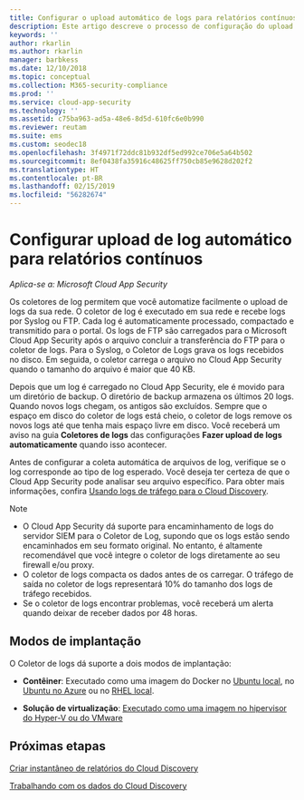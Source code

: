 ```yaml
---
title: Configurar o upload automático de logs para relatórios contínuos no Cloud App Security
description: Este artigo descreve o processo de configuração do upload automático de logs para relatórios contínuos no Cloud App Security.
keywords: ''
author: rkarlin
ms.author: rkarlin
manager: barbkess
ms.date: 12/10/2018
ms.topic: conceptual
ms.collection: M365-security-compliance
ms.prod: ''
ms.service: cloud-app-security
ms.technology: ''
ms.assetid: c75ba963-ad5a-48e6-8d5d-610fc6e0b990
ms.reviewer: reutam
ms.suite: ems
ms.custom: seodec18
ms.openlocfilehash: 3f4971f72ddc81b932df5ed992ce706e5a64b502
ms.sourcegitcommit: 8ef0438fa35916c48625ff750cb85e9628d202f2
ms.translationtype: HT
ms.contentlocale: pt-BR
ms.lasthandoff: 02/15/2019
ms.locfileid: "56282674"
---
```

# <a name="configure-automatic-log-upload-for-continuous-reports"></a>Configurar upload de log automático para relatórios contínuos

*Aplica-se a: Microsoft Cloud App Security*

Os coletores de log permitem que você automatize facilmente o upload de logs da sua rede. O coletor de log é executado em sua rede e recebe logs por Syslog ou FTP. Cada log é automaticamente processado, compactado e transmitido para o portal. Os logs de FTP são carregados para o Microsoft Cloud App Security após o arquivo concluir a transferência do FTP para o coletor de logs. Para o Syslog, o Coletor de Logs grava os logs recebidos no disco. Em seguida, o coletor carrega o arquivo no Cloud App Security quando o tamanho do arquivo é maior que 40 KB. 

Depois que um log é carregado no Cloud App Security, ele é movido para um diretório de backup. O diretório de backup armazena os últimos 20 logs. Quando novos logs chegam, os antigos são excluídos. Sempre que o espaço em disco do coletor de logs está cheio, o coletor de logs remove os novos logs até que tenha mais espaço livre em disco. Você receberá um aviso na guia **Coletores de logs** das configurações **Fazer upload de logs automaticamente** quando isso acontecer.

Antes de configurar a coleta automática de arquivos de log, verifique se o log corresponde ao tipo de log esperado. Você deseja ter certeza de que o Cloud App Security pode analisar seu arquivo específico. Para obter mais informações, confira [Usando logs de tráfego para o Cloud Discovery](create-snapshot-cloud-discovery-reports.md#log-format).


> [!NOTE]
>-  O Cloud App Security dá suporte para encaminhamento de logs do servidor SIEM para o Coletor de Log, supondo que os logs estão sendo encaminhados em seu formato original. No entanto, é altamente recomendável que você integre o coletor de logs diretamente ao seu firewall e/ou proxy.
>- O coletor de logs compacta os dados antes de os carregar. O tráfego de saída no coletor de logs representará 10% do tamanho dos logs de tráfego recebidos. 
>-  Se o coletor de logs encontrar problemas, você receberá um alerta quando deixar de receber dados por 48 horas.
>

## <a name="deployment-modes"></a>Modos de implantação

O Coletor de logs dá suporte a dois modos de implantação:

-   **Contêiner**: Executado como uma imagem do Docker no [Ubuntu local](discovery-docker-ubuntu.md), no [Ubuntu no Azure](discovery-docker-ubuntu-azure.md) ou no [RHEL local](discovery-docker-ubuntu.md). 

-   **Solução de virtualização**:  [Executado como uma imagem no hipervisor do Hyper-V ou do VMware](configure-automatic-log-upload-for-continuous-reports.md)




## <a name="next-steps"></a>Próximas etapas
 
[Criar instantâneo de relatórios do Cloud Discovery](create-snapshot-cloud-discovery-reports.md)

[Trabalhando com os dados do Cloud Discovery](working-with-cloud-discovery-data.md)

